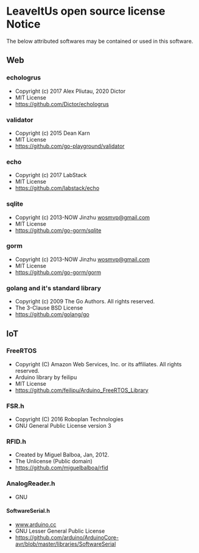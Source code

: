 # LeaveItUs open source license Notice
The below attributed softwares may be contained or used in this software.

## Web
### echologrus
- Copyright (c) 2017 Alex Pliutau, 2020 Dictor
- MIT License
- https://github.com/Dictor/echologrus

### validator
- Copyright (c) 2015 Dean Karn
- MIT License
- https://github.com/go-playground/validator

### echo
- Copyright (c) 2017 LabStack
- MIT License
- https://github.com/labstack/echo

### sqlite
- Copyright (c) 2013-NOW  Jinzhu <wosmvp@gmail.com>
- MIT License
- https://github.com/go-gorm/sqlite

### gorm
- Copyright (c) 2013-NOW  Jinzhu <wosmvp@gmail.com>
- MIT License
- https://github.com/go-gorm/gorm

### golang and it's standard library
- Copyright (c) 2009 The Go Authors. All rights reserved.
- The 3-Clause BSD License 
- https://github.com/golang/go

## IoT
### FreeRTOS
- Copyright (C) Amazon Web Services, Inc. or its affiliates. All rights reserved. 
- Arduino library by feilipu 
- MIT License
- https://github.com/feilipu/Arduino_FreeRTOS_Library

### FSR.h 
- Copyright (C) 2016 Roboplan Technologies
- GNU General Public License version 3

### RFID.h
- Created by Miguel Balboa, Jan, 2012. 
- The Unlicense (Public domain)
- https://github.com/miguelbalboa/rfid

### AnalogReader.h 
- GNU

#### SoftwareSerial.h
- www.arduino.cc
- GNU Lesser General Public License
- https://github.com/arduino/ArduinoCore-avr/blob/master/libraries/SoftwareSerial